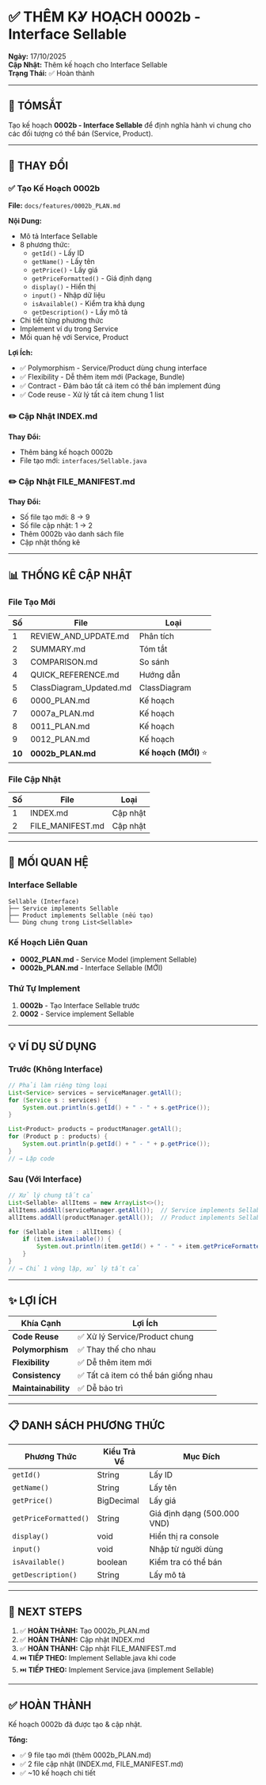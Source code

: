 # ✅ THÊM KỾ HOẠCH 0002b - Interface Sellable

**Ngày:** 17/10/2025  
**Cập Nhật:** Thêm kế hoạch cho Interface Sellable  
**Trạng Thái:** ✅ Hoàn thành

---

## 📌 TÓMSẮT

Tạo kế hoạch **0002b - Interface Sellable** để định nghĩa hành vi chung cho các đối tượng có thể bán (Service, Product).

---

## 🎯 THAY ĐỔI

### ✅ Tạo Kế Hoạch 0002b

**File:** `docs/features/0002b_PLAN.md`

**Nội Dung:**

- Mô tả Interface Sellable
- 8 phương thức:
  - `getId()` - Lấy ID
  - `getName()` - Lấy tên
  - `getPrice()` - Lấy giá
  - `getPriceFormatted()` - Giá định dạng
  - `display()` - Hiển thị
  - `input()` - Nhập dữ liệu
  - `isAvailable()` - Kiểm tra khả dụng
  - `getDescription()` - Lấy mô tả
- Chi tiết từng phương thức
- Implement ví dụ trong Service
- Mối quan hệ với Service, Product

**Lợi Ích:**

- ✅ Polymorphism - Service/Product dùng chung interface
- ✅ Flexibility - Dễ thêm item mới (Package, Bundle)
- ✅ Contract - Đảm bảo tất cả item có thể bán implement đúng
- ✅ Code reuse - Xử lý tất cả item chung 1 list

### ✏️ Cập Nhật INDEX.md

**Thay Đổi:**

- Thêm bảng kế hoạch 0002b
- File tạo mới: `interfaces/Sellable.java`

### ✏️ Cập Nhật FILE_MANIFEST.md

**Thay Đổi:**

- Số file tạo mới: 8 → 9
- Số file cập nhật: 1 → 2
- Thêm 0002b vào danh sách file
- Cập nhật thống kê

---

## 📊 THỐNG KÊ CẬP NHẬT

### File Tạo Mới

| Số     | File                    | Loại                  |
| ------ | ----------------------- | --------------------- |
| 1      | REVIEW_AND_UPDATE.md    | Phân tích             |
| 2      | SUMMARY.md              | Tóm tắt               |
| 3      | COMPARISON.md           | So sánh               |
| 4      | QUICK_REFERENCE.md      | Hướng dẫn             |
| 5      | ClassDiagram_Updated.md | ClassDiagram          |
| 6      | 0000_PLAN.md            | Kế hoạch              |
| 7      | 0007a_PLAN.md           | Kế hoạch              |
| 8      | 0011_PLAN.md            | Kế hoạch              |
| 9      | 0012_PLAN.md            | Kế hoạch              |
| **10** | **0002b_PLAN.md**       | **Kế hoạch (MỚI)** ⭐ |

### File Cập Nhật

| Số  | File             | Loại     |
| --- | ---------------- | -------- |
| 1   | INDEX.md         | Cập nhật |
| 2   | FILE_MANIFEST.md | Cập nhật |

---

## 🔗 MỐI QUAN HỆ

### Interface Sellable

```
Sellable (Interface)
├── Service implements Sellable
├── Product implements Sellable (nếu tạo)
└── Dùng chung trong List<Sellable>
```

### Kế Hoạch Liên Quan

- **0002_PLAN.md** - Service Model (implement Sellable)
- **0002b_PLAN.md** - Interface Sellable (MỚI)

### Thứ Tự Implement

1. **0002b** - Tạo Interface Sellable trước
2. **0002** - Service implement Sellable

---

## 💡 VÍ DỤ SỬ DỤNG

### Trước (Không Interface)

```java
// Phải làm riêng từng loại
List<Service> services = serviceManager.getAll();
for (Service s : services) {
    System.out.println(s.getId() + " - " + s.getPrice());
}

List<Product> products = productManager.getAll();
for (Product p : products) {
    System.out.println(p.getId() + " - " + p.getPrice());
}
// → Lặp code
```

### Sau (Với Interface)

```java
// Xử lý chung tất cả
List<Sellable> allItems = new ArrayList<>();
allItems.addAll(serviceManager.getAll());  // Service implements Sellable
allItems.addAll(productManager.getAll());  // Product implements Sellable

for (Sellable item : allItems) {
    if (item.isAvailable()) {
        System.out.println(item.getId() + " - " + item.getPriceFormatted());
    }
}
// → Chỉ 1 vòng lặp, xử lý tất cả
```

---

## ✨ LỢI ÍCH

| Khía Cạnh           | Lợi Ích                              |
| ------------------- | ------------------------------------ |
| **Code Reuse**      | ✅ Xử lý Service/Product chung       |
| **Polymorphism**    | ✅ Thay thế cho nhau                 |
| **Flexibility**     | ✅ Dễ thêm item mới                  |
| **Consistency**     | ✅ Tất cả item có thể bán giống nhau |
| **Maintainability** | ✅ Dễ bảo trì                        |

---

## 📋 DANH SÁCH PHƯƠNG THỨC

| Phương Thức           | Kiểu Trả Về | Mục Đích                    |
| --------------------- | ----------- | --------------------------- |
| `getId()`             | String      | Lấy ID                      |
| `getName()`           | String      | Lấy tên                     |
| `getPrice()`          | BigDecimal  | Lấy giá                     |
| `getPriceFormatted()` | String      | Giá định dạng (500.000 VND) |
| `display()`           | void        | Hiển thị ra console         |
| `input()`             | void        | Nhập từ người dùng          |
| `isAvailable()`       | boolean     | Kiểm tra có thể bán         |
| `getDescription()`    | String      | Lấy mô tả                   |

---

## 🎯 NEXT STEPS

1. ✅ **HOÀN THÀNH:** Tạo 0002b_PLAN.md
2. ✅ **HOÀN THÀNH:** Cập nhật INDEX.md
3. ✅ **HOÀN THÀNH:** Cập nhật FILE_MANIFEST.md
4. ⏭️ **TIẾP THEO:** Implement Sellable.java khi code
5. ⏭️ **TIẾP THEO:** Implement Service.java (implement Sellable)

---

## ✅ HOÀN THÀNH

Kế hoạch 0002b đã được tạo & cập nhật.

**Tổng:**

- ✅ 9 file tạo mới (thêm 0002b_PLAN.md)
- ✅ 2 file cập nhật (INDEX.md, FILE_MANIFEST.md)
- ✅ ~10 kế hoạch chi tiết
